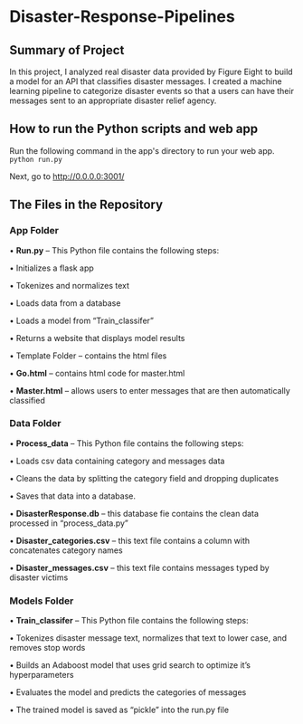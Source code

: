 # Disaster-Response-Pipelines


## Summary of Project
In this project, I analyzed real disaster data provided by Figure Eight to build a model for an API that classifies disaster messages. I created a machine learning pipeline to categorize disaster events so that a users can have their messages sent to an appropriate disaster relief agency.


## How to run the Python scripts and web app
Run the following command in the app's directory to run your web app.
    `python run.py`

Next, go to http://0.0.0.0:3001/

## The Files in the Repository

### App Folder
•	**Run.py** – This Python file contains the following steps: 

  •	Initializes a flask app
  
  •	Tokenizes and normalizes text
  
  •	Loads data from a database
  
  •	Loads a model from “Train_classifer”
  
  •	Returns a website that displays model results
  
•	Template Folder – contains the html files

  •	**Go.html** – contains html code for master.html
  
  •	**Master.html** – allows users to enter messages that are then automatically classified

### Data Folder

•	**Process_data** – This Python file contains the following steps: 

  •	Loads csv data containing category and messages data
  
  •	Cleans the data by splitting the category field and dropping duplicates
  
  •	Saves that data into a database.
  
•	**DisasterResponse.db** – this database fie contains the clean data processed in “process_data.py”

•	**Disaster_categories.csv** – this text file contains a column with concatenates category names

•	**Disaster_messages.csv** – this text file contains messages typed by disaster victims

### Models Folder
•	**Train_classifer** – This Python file contains the following steps: 

•	Tokenizes disaster message text, normalizes that text to lower case, and removes stop words

•	Builds an Adaboost model that uses grid search to optimize it’s hyperparameters

•	Evaluates the model and predicts the categories of messages

•	The trained model is saved as “pickle” into the run.py file

